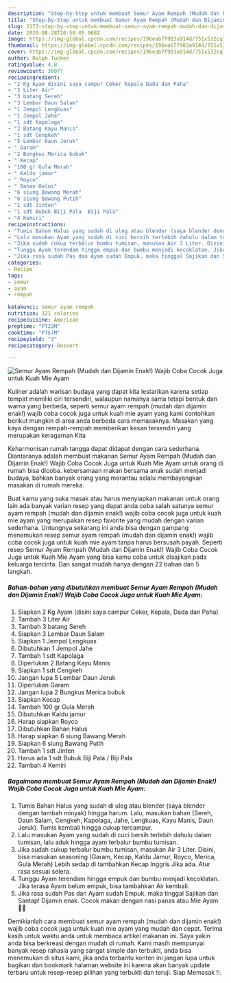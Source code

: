 ```yaml
---
description: "Step-by-Step untuk membuat Semur Ayam Rempah (Mudah dan Dijamin Enak!) Wajib Coba Cocok Juga untuk Kuah Mie Ayam Terbukti"
title: "Step-by-Step untuk membuat Semur Ayam Rempah (Mudah dan Dijamin Enak!) Wajib Coba Cocok Juga untuk Kuah Mie Ayam Terbukti"
slug: 2173-step-by-step-untuk-membuat-semur-ayam-rempah-mudah-dan-dijamin-enak-wajib-coba-cocok-juga-untuk-kuah-mie-ayam-terbukti
date: 2020-08-28T20:58:05.908Z
image: https://img-global.cpcdn.com/recipes/196eab7f983a914d/751x532cq70/semur-ayam-rempah-mudah-dan-dijamin-enak-wajib-coba-cocok-juga-untuk-kuah-mie-ayam-foto-resep-utama.jpg
thumbnail: https://img-global.cpcdn.com/recipes/196eab7f983a914d/751x532cq70/semur-ayam-rempah-mudah-dan-dijamin-enak-wajib-coba-cocok-juga-untuk-kuah-mie-ayam-foto-resep-utama.jpg
cover: https://img-global.cpcdn.com/recipes/196eab7f983a914d/751x532cq70/semur-ayam-rempah-mudah-dan-dijamin-enak-wajib-coba-cocok-juga-untuk-kuah-mie-ayam-foto-resep-utama.jpg
author: Ralph Tucker
ratingvalue: 4.8
reviewcount: 36077
recipeingredient:
- "2 Kg Ayam disini saya campur Ceker Kepala Dada dan Paha"
- "3 Liter Air"
- "3 batang Sereh"
- "3 Lembar Daun Salam"
- "1 Jempol Lengkuas"
- "1 Jempol Jahe"
- "1 sdt Kapolaga"
- "2 Batang Kayu Manis"
- "1 sdt Cengkeh"
- "5 Lembar Daun Jeruk"
- " Garam"
- "2 Bungkus Merica bubuk"
- " Kecap"
- "100 gr Gula Merah"
- " Kaldu jamur"
- " Royco"
- " Bahan Halus"
- "6 siung Bawang Merah"
- "6 siung Bawang Putih"
- "1 sdt Jinten"
- "1 sdt Bubuk Biji Pala  Biji Pala"
- "4 Kemiri"
recipeinstructions:
- "Tumis Bahan Halus yang sudah di uleg atau blender (saya blender dengan tambah minyak) hingga harum. Lalu, masukan bahan (Sereh, Daun Salam, Cengkeh, Kapolaga, Jahe, Lengkuas, Kayu Manis, Daun Jeruk). Tumis kembali hingga cukup tercampur."
- "Lalu masukan Ayam yang sudah di cuci bersih terlebih dahulu dalam tumisan, lalu aduk hingga ayam terbalur bumbu tumisan."
- "Jika sudah cukup terbalur bumbu tumisan, masukan Air 3 Liter. Disini, bisa masukan seasoning (Garam, Kecap, Kaldu Jamur, Royco, Merica, Gula Merah) Lebih sedap di tambahkan Kecap Inggris Jika ada. Atur rasa sesuai selera."
- "Tunggu Ayam terendam hingga empuk dan bumbu menjadi kecoklatan. Jika terasa Ayam belum empuk, bisa tambahkan Air kembali."
- "Jika rasa sudah Pas dan Ayam sudah Empuk. maka tinggal Sajikan dan Santap! Dijamin enak. Cocok makan dengan nasi panas atau Mie Ayam 👍🏻"
categories:
- Recipe
tags:
- semur
- ayam
- rempah

katakunci: semur ayam rempah 
nutrition: 121 calories
recipecuisine: American
preptime: "PT22M"
cooktime: "PT57M"
recipeyield: "3"
recipecategory: Dessert

---
```



![Semur Ayam Rempah (Mudah dan Dijamin Enak!) Wajib Coba Cocok Juga untuk Kuah Mie Ayam](https://img-global.cpcdn.com/recipes/196eab7f983a914d/751x532cq70/semur-ayam-rempah-mudah-dan-dijamin-enak-wajib-coba-cocok-juga-untuk-kuah-mie-ayam-foto-resep-utama.jpg)

Kuliner adalah warisan budaya yang dapat kita lestarikan karena setiap tempat memiliki ciri tersendiri, walaupun namanya sama tetapi bentuk dan warna yang berbeda, seperti semur ayam rempah (mudah dan dijamin enak!) wajib coba cocok juga untuk kuah mie ayam yang kami contohkan berikut mungkin di area anda berbeda cara memasaknya. Masakan yang kaya dengan rempah-rempah memberikan kesan tersendiri yang merupakan keragaman Kita

Keharmonisan rumah tangga dapat didapat dengan cara sederhana. Diantaranya adalah membuat makanan Semur Ayam Rempah (Mudah dan Dijamin Enak!) Wajib Coba Cocok Juga untuk Kuah Mie Ayam untuk orang di rumah bisa dicoba. kebersamaan makan bersama anak sudah menjadi budaya, bahkan banyak orang yang merantau selalu membayangkan masakan di rumah mereka.



Buat kamu yang suka masak atau harus menyiapkan makanan untuk orang lain ada banyak varian resep yang dapat anda coba salah satunya semur ayam rempah (mudah dan dijamin enak!) wajib coba cocok juga untuk kuah mie ayam yang merupakan resep favorite yang mudah dengan varian sederhana. Untungnya sekarang ini anda bisa dengan gampang menemukan resep semur ayam rempah (mudah dan dijamin enak!) wajib coba cocok juga untuk kuah mie ayam tanpa harus bersusah payah.
Seperti resep Semur Ayam Rempah (Mudah dan Dijamin Enak!) Wajib Coba Cocok Juga untuk Kuah Mie Ayam yang bisa kamu coba untuk disajikan pada keluarga tercinta. Dan sangat mudah hanya dengan 22 bahan dan 5 langkah.


<!--inarticleads1-->

##### Bahan-bahan yang dibutuhkan membuat Semur Ayam Rempah (Mudah dan Dijamin Enak!) Wajib Coba Cocok Juga untuk Kuah Mie Ayam:

1. Siapkan 2 Kg Ayam (disini saya campur Ceker, Kepala, Dada dan Paha)
1. Tambah 3 Liter Air
1. Tambah 3 batang Sereh
1. Siapkan 3 Lembar Daun Salam
1. Siapkan 1 Jempol Lengkuas
1. Dibutuhkan 1 Jempol Jahe
1. Tambah 1 sdt Kapolaga
1. Diperlukan 2 Batang Kayu Manis
1. Siapkan 1 sdt Cengkeh
1. Jangan lupa 5 Lembar Daun Jeruk
1. Diperlukan  Garam
1. Jangan lupa 2 Bungkus Merica bubuk
1. Siapkan  Kecap
1. Tambah 100 gr Gula Merah
1. Dibutuhkan  Kaldu jamur
1. Harap siapkan  Royco
1. Dibutuhkan  Bahan Halus
1. Harap siapkan 6 siung Bawang Merah
1. Siapkan 6 siung Bawang Putih
1. Tambah 1 sdt Jinten
1. Harus ada 1 sdt Bubuk Biji Pala / Biji Pala
1. Tambah 4 Kemiri




<!--inarticleads2-->

##### Bagaimana membuat  Semur Ayam Rempah (Mudah dan Dijamin Enak!) Wajib Coba Cocok Juga untuk Kuah Mie Ayam:

1. Tumis Bahan Halus yang sudah di uleg atau blender (saya blender dengan tambah minyak) hingga harum. Lalu, masukan bahan (Sereh, Daun Salam, Cengkeh, Kapolaga, Jahe, Lengkuas, Kayu Manis, Daun Jeruk). Tumis kembali hingga cukup tercampur.
1. Lalu masukan Ayam yang sudah di cuci bersih terlebih dahulu dalam tumisan, lalu aduk hingga ayam terbalur bumbu tumisan.
1. Jika sudah cukup terbalur bumbu tumisan, masukan Air 3 Liter. Disini, bisa masukan seasoning (Garam, Kecap, Kaldu Jamur, Royco, Merica, Gula Merah) Lebih sedap di tambahkan Kecap Inggris Jika ada. Atur rasa sesuai selera.
1. Tunggu Ayam terendam hingga empuk dan bumbu menjadi kecoklatan. Jika terasa Ayam belum empuk, bisa tambahkan Air kembali.
1. Jika rasa sudah Pas dan Ayam sudah Empuk. maka tinggal Sajikan dan Santap! Dijamin enak. Cocok makan dengan nasi panas atau Mie Ayam 👍🏻




Demikianlah cara membuat semur ayam rempah (mudah dan dijamin enak!) wajib coba cocok juga untuk kuah mie ayam yang mudah dan cepat. Terima kasih untuk waktu anda untuk membaca artikel makanan ini. Saya yakin anda bisa berkreasi dengan mudah di rumah. Kami masih mempunyai banyak resep rahasia yang sangat simple dan terbukti, anda bisa menemukan di situs kami, jika anda terbantu konten ini jangan lupa untuk bagikan dan bookmark halaman website ini karena akan banyak update terbaru untuk resep-resep pilihan yang terbukti dan teruji. Siap Memasak !!. 
